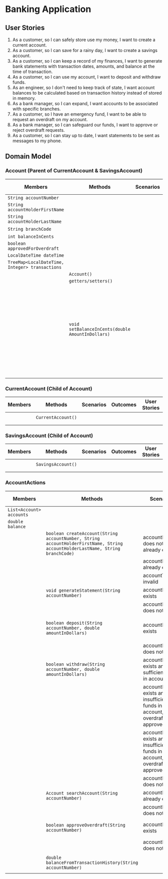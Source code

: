 # Banking Application
## User Stories
1. As a customer, so I can safely store use my money, I want to create a current account.
2. As a customer, so I can save for a rainy day, I want to create a savings account.
3. As a customer, so I can keep a record of my finances, I want to generate bank statements with transaction dates, amounts, and balance at the time of transaction.
4. As a customer, so I can use my account, I want to deposit and withdraw funds.
5. As an engineer, so I don't need to keep track of state, I want account balances to be calculated based on transaction history instead of stored in memory.
6. As a bank manager, so I can expand, I want accounts to be associated with specific branches.
7. As a customer, so I have an emergency fund, I want to be able to request an overdraft on my account.
8. As a bank manager, so I can safeguard our funds, I want to approve or reject overdraft requests.
9. As a customer, so I can stay up to date, I want statements to be sent as messages to my phone.

## Domain Model
### Account (Parent of CurrentAccount & SavingsAccount)
| Members                                        | Methods                                           | Scenarios | Outcomes                                                                                                                   | User Stories |
|------------------------------------------------|---------------------------------------------------|-----------|----------------------------------------------------------------------------------------------------------------------------|--------------|
| `String accountNumber`                         |                                                   |           |                                                                                                                            |              |
| `String accountHolderFirstName`                |                                                   |           |                                                                                                                            |              |
| `String accountHolderLastName`                 |                                                   |           |                                                                                                                            |              |
| `String branchCode`                            |                                                   |           |                                                                                                                            | 6            |
| `int balanceInCents`                           |                                                   |           |                                                                                                                            |              |
| `boolean approvedForOverdraft`                 |                                                   |           |                                                                                                                            | 7, 8         |
| `LocalDateTime dateTime`                       |                                                   |           |                                                                                                                            |              |
| `TreeMap<LocalDateTime, Integer> transactions` |                                                   |           |                                                                                                                            |              |
|                                                | `Account()`                                       |           |                                                                                                                            |              |
|                                                | `getters/setters()`                               |           |                                                                                                                            |              |
|                                                | `void setBalanceInCents(double AmountInDollars)`  |           | converts amount in dollars to cents, keeps record of current date and time and stores both in a SortedMap with a 1ms delay |              |
|                                                |                                                   |           |                                                                                                                            |              |
|                                                |                                                   |           |                                                                                                                            |              |


### CurrentAccount (Child of Account)
| Members | Methods            | Scenarios | Outcomes | User Stories |
|---------|--------------------|-----------|----------|--------------|
|         |                    |           |          |              |
|         | `CurrentAccount()` |           |          |              |
|         |                    |           |          |              |
|         |                    |           |          |              |

### SavingsAccount (Child of Account)
| Members | Methods            | Scenarios | Outcomes | User Stories |
|---------|--------------------|-----------|----------|--------------|
|         |                    |           |          |              |
|         | `SavingsAccount()` |           |          |              |
|         |                    |           |          |              |
|         |                    |           |          |              |

### AccountActions
| Members                  | Methods                                                                                                                       | Scenarios                                                                         | Outcomes                                                      | User Stories |
|--------------------------|-------------------------------------------------------------------------------------------------------------------------------|-----------------------------------------------------------------------------------|---------------------------------------------------------------|--------------|
| `List<Account> accounts` |                                                                                                                               |                                                                                   |                                                               |              |
| `double balance`         |                                                                                                                               |                                                                                   |                                                               |              |
|                          | `boolean createAccount(String accountNumber, String accountHolderFirstName, String accountHolderLastName, String branchCode)` | accountNumber does not already exist                                              | print success message and return true                         | 1, 2         |
|                          |                                                                                                                               | accountNumber already exists                                                      | print failure message and return false                        | 1, 2         |
|                          |                                                                                                                               | accountType is invalid                                                            | print failure message and return false                        | 1, 2         |
|                          | `void generateStatement(String accountNumber)`                                                                                | accountNumber exists                                                              | print statement                                               | 3            |
|                          |                                                                                                                               | accountNumber does not exist                                                      | print failure message                                         | 3            |
|                          | `boolean deposit(String accountNumber, double amountInDollars)`                                                               | accountNumber exists                                                              | change balance to include value of deposit and return true    | 4            |
|                          |                                                                                                                               | accountNumber does not exist                                                      | print failure message and return false                        | 4            |
|                          | `boolean withdraw(String accountNumber, double amountInDollars)`                                                              | accountNumber exists and sufficient funds in account                              | change balance to include value of withdrawal and return true | 4            |
|                          |                                                                                                                               | accountNumber exists and insufficient funds in account, overdraft is approved     | change balance to include value of withdrawal and return true | 4, 7, 8      |
|                          |                                                                                                                               | accountNumber exists and insufficient funds in account, overdraft is not approved | print failure message and return false                        | 4            |
|                          |                                                                                                                               | accountNumber does not exist                                                      | print failure message and return false                        | 4            |
|                          | `Account searchAccount(String accountNumber)`                                                                                 | accountNumber already exists                                                      | Return Account object                                         |              |
|                          |                                                                                                                               | accountNumber does not exist                                                      | print failure message and return null                         |              |
|                          | `boolean approveOverdraft(String accountNumber)`                                                                              | accountNumber exists                                                              | change value of approvedForOverdraft to true and return true  | 8            |
|                          |                                                                                                                               | accountNumber does not exist                                                      | print failure message and return false                        | 8            |
|                          | `double balanceFromTransactionHistory(String accountNumber)`                                                                  |                                                                                   | return balance calculated from transaction history            | 5            |
